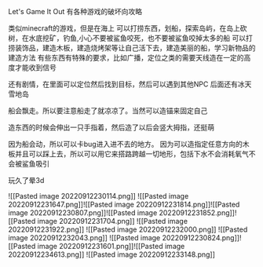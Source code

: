 Let's Game It Out 有各种游戏的破坏向攻略

类似minecraft的游戏，但是在海上
可以打捞东西，划船，探索岛屿，在岛上砍树，在水底挖矿，钓鱼,小心不要被鲨鱼咬死，也不要被鲨鱼咬掉太多的船
可以打捞装饰品，建造木板，建造烧烤架等让自己活下去，建造美丽的船，学习新物品的建造方法
有些东西有特殊的要求，比如广播，定位之类的需要天线造在一定的高度才能收到信号

还有剧情，在里面可以定位然后找到目标，然后可以遇到其他NPC
后面还有冰天雪地岛

船会飘走。所以要注意船走了就凉凉了。当然可以造锚来固定自己

造东西的时候会伸出一只手指着，然后造了以后会竖大拇指，还挺萌

因为船会动，所以可以卡bug进入进不去的地方。
因为可以造指定任意方向的木板并且可以踩上去，所以可以用它来搭路跨越一切地形，包括下水不会消耗氧气不会被鲨鱼吸引

玩久了晕3d


![[Pasted image 20220912230114.png]]
![[Pasted image 20220912231647.png]]![[Pasted image 20220912231814.png]]![[Pasted image 20220912230807.png]]![[Pasted image 20220912231852.png]]![[Pasted image 20220912231704.png]]
![[Pasted image 20220912231922.png]]
![[Pasted image 20220912232000.png]]
![[Pasted image 20220912232043.png]]
![[Pasted image 20220912230824.png]]![[Pasted image 20220912231601.png]]![[Pasted image 20220912234613.png]]
![[Pasted image 20220912233148.png]]